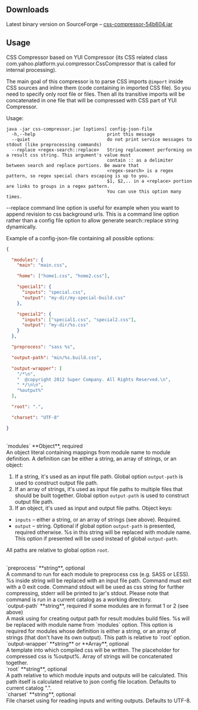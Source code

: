 ## Downloads

Latest binary version on SourceForge – [css-compressor-54b604.jar](http://sourceforge.net/projects/css-compressor/files/css-compressor-54b604.jar/download)


## Usage

CSS Compressor based on YUI Compressor (its CSS related class
com.yahoo.platform.yui.compressor.CssCompressor that is called for
internal processing).

The main goal of this compressor is to parse CSS imports `@import` inside
CSS sources and inline them (code containing in imported CSS file).
So you need to specify only root file or files. Then all its transitive imports
will be concatenated in one file that will be compressed with CSS part of
YUI Compressor.


Usage:

```
java -jar css-compressor.jar [options] config-json-file
  -h,--help                           print this message
  --quiet                             do not print service messages to stdout (like preprocessing commands)
  --replace <regex-search::replace>   String replacement performing on a result css string. This argument's value must
                                      contain :: as a delimiter between search and replace portions. Be aware that
                                      <regex-search> is a regex pattern, so regex special chars escaping is up to you.
                                      $1, $2,.. in a <replace> portion are links to groups in a regex pattern.
                                      You can use this option many times.
```

--replace command line option is useful for example when you want to append
revision to css background urls. This is a command line option rather than
a config file option to allow generate search::replace string dynamically.

Example of a config-json-file containing all possible options:

```json
{

  "modules": {
    "main": "main.css",

    "home": ["home1.css", "home2.css"],

    "special1": {
      "inputs": "special.css",
      "output": "my-dir/my-special-build.css"
    },

    "special2": {
      "inputs": ["special1.css", "special2.css"],
      "output": "my-dir/%s.css"
    }
  },

  "preprocess": "sass %s",

  "output-path": "min/%s.build.css",

  "output-wrapper": [
    "/*\n",
    "  @copyright 2012 Super Company. All Rights Reserved.\n",
    " */\n\n",
    "%output%"
  ],

  "root": ".",

  "charset": "UTF-8"

}
```

<br />
`modules` **Object**, required <br />
An object literal containing mappings from module name to module definition.
A definition can be either a string, an array of strings, or an object:

 1. If a string, it's used as an input file path. Global option `output-path`
 is used to construct output file path.
 2. If an array of strings, it's used as input file paths to multiple files
 that should be built together. Global option `output-path` is used to construct
 output file path.
 3. If an object, it's used as input and output file paths. Object keys:
   * `inputs` – either a string, or an array of strings (see above). Required.
   * `output` – string. Optional if global option `output-path` is presented,
   required otherwise. %s in this string will be replaced with module name.
   This option if presented will be used instead of global `output-path`.

All paths are relative to global option `root`.


<br />
`preprocess` **string**, optional <br />
A command to run for each module to preprocess css (e.g. SASS or LESS).
%s inside string will be replaced with an input file path.
Command must exit with a 0 exit code. Command stdout will be used as css string
for further compressing, stderr will be printed to jar's stdout.
Please note that command is run in a current catalog as a working directory.

<br />
`output-path` **string**, required if some modules are in format 1 or 2
(see above) <br />
A mask using for creating output path for result modules build files.
%s will be replaced with module name from `modules` option. This option is
required for modules whose definition is either a string,
or an array of strings (that don't have its own output).
This path is relative to `root` option.

<br />
`output-wrapper` **string** or **Array**, optional <br />
A template into which compiled css will be written. The placeholder
for compressed css is %output%. Array of strings will be concatenated together.

<br />
`root` **string**, optional <br />
A path relative to which module inputs and outputs will be calculated.
This path itself is calculated relative to json config file location.
Defaults to current catalog ".".

<br />
`charset` **string**, optional <br />
File charset using for reading inputs and writing outputs. Defaults to UTF-8.
